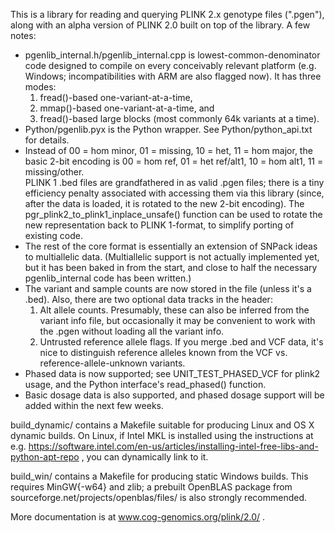 This is a library for reading and querying PLINK 2.x genotype files (".pgen"),
along with an alpha version of PLINK 2.0 built on top of the library.  A few
notes:

* pgenlib_internal.h/pgenlib_internal.cpp is lowest-common-denominator code
  designed to compile on every conceivably relevant platform (e.g. Windows;
  incompatibilities with ARM are also flagged now).  It has three modes:
    1. fread()-based one-variant-at-a-time,
    2. mmap()-based one-variant-at-a-time, and
    3. fread()-based large blocks (most commonly 64k variants at a time).
* Python/pgenlib.pyx is the Python wrapper.  See Python/python_api.txt for
  details.
* Instead of 00 = hom minor, 01 = missing, 10 = het, 11 = hom major, the basic
  2-bit encoding is 00 = hom ref, 01 = het ref/alt1, 10 = hom alt1,
  11 = missing/other.  
  PLINK 1 .bed files are grandfathered in as valid .pgen files; there is a tiny
  efficiency penalty associated with accessing them via this library (since,
  after the data is loaded, it is rotated to the new 2-bit encoding).  The
  pgr_plink2_to_plink1_inplace_unsafe() function can be used to rotate the new
  representation back to PLINK 1-format, to simplify porting of existing code.
* The rest of the core format is essentially an extension of SNPack ideas to
  multiallelic data.  (Multiallelic support is not actually implemented yet,
  but it has been baked in from the start, and close to half the necessary
  pgenlib_internal code has been written.)
* The variant and sample counts are now stored in the file (unless it's a
  .bed).  Also, there are two optional data tracks in the header:
    1. Alt allele counts.  Presumably, these can also be inferred from the
       variant info file, but occasionally it may be convenient to work with
       the .pgen without loading all the variant info.
    2. Untrusted reference allele flags.  If you merge .bed and VCF data, it's
       nice to distinguish reference alleles known from the VCF vs.
       reference-allele-unknown variants.
* Phased data is now supported; see UNIT_TEST_PHASED_VCF for plink2 usage, and
  the Python interface's read_phased() function.
* Basic dosage data is also supported, and phased dosage support will be added
  within the next few weeks.

build_dynamic/ contains a Makefile suitable for producing Linux and OS X
dynamic builds.  On Linux, if Intel MKL is installed using the instructions at
e.g.
https://software.intel.com/en-us/articles/installing-intel-free-libs-and-python-apt-repo ,
you can dynamically link to it.

build_win/ contains a Makefile for producing static Windows builds.  This
requires MinGW{-w64} and zlib; a prebuilt OpenBLAS package from
sourceforge.net/projects/openblas/files/ is also strongly recommended.

More documentation is at www.cog-genomics.org/plink/2.0/ .